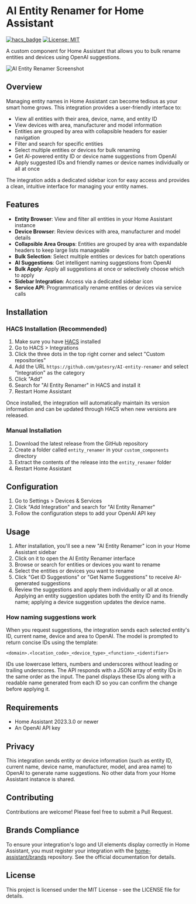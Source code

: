 # AI Entity Renamer for Home Assistant

[![hacs_badge](https://img.shields.io/badge/HACS-Custom-orange.svg)](https://github.com/custom-components/hacs)
[![License: MIT](https://img.shields.io/badge/License-MIT-yellow.svg)](https://opensource.org/licenses/MIT)

A custom component for Home Assistant that allows you to bulk rename entities and devices using OpenAI suggestions.

![AI Entity Renamer Screenshot](docs/screenshot.png)

## Overview

Managing entity names in Home Assistant can become tedious as your smart home grows. This integration provides a user-friendly interface to:

- View all entities with their area, device, name, and entity ID
- View devices with area, manufacturer and model information
- Entities are grouped by area with collapsible headers for easier navigation
- Filter and search for specific entities
- Select multiple entities or devices for bulk renaming
- Get AI-powered entity ID or device name suggestions from OpenAI
- Apply suggested IDs and friendly names or device names individually or all at once

The integration adds a dedicated sidebar icon for easy access and provides a clean, intuitive interface for managing your entity names.

## Features

- **Entity Browser**: View and filter all entities in your Home Assistant instance
- **Device Browser**: Review devices with area, manufacturer and model details
- **Collapsible Area Groups**: Entities are grouped by area with expandable headers to keep large lists manageable
- **Bulk Selection**: Select multiple entities or devices for batch operations
- **AI Suggestions**: Get intelligent naming suggestions from OpenAI
- **Bulk Apply**: Apply all suggestions at once or selectively choose which to apply
- **Sidebar Integration**: Access via a dedicated sidebar icon
- **Service API**: Programmatically rename entities or devices via service calls

## Installation

### HACS Installation (Recommended)

1. Make sure you have [HACS](https://hacs.xyz/) installed
2. Go to HACS > Integrations
3. Click the three dots in the top right corner and select "Custom repositories"
4. Add the URL `https://github.com/gatesry/AI-entity-renamer` and select "Integration" as the category
5. Click "Add"
6. Search for "AI Entity Renamer" in HACS and install it
7. Restart Home Assistant

Once installed, the integration will automatically maintain its version information and can be updated through HACS when new versions are released.

### Manual Installation

1. Download the latest release from the GitHub repository
2. Create a folder called `entity_renamer` in your `custom_components` directory
3. Extract the contents of the release into the `entity_renamer` folder
4. Restart Home Assistant

## Configuration

1. Go to Settings > Devices & Services
2. Click "Add Integration" and search for "AI Entity Renamer"
3. Follow the configuration steps to add your OpenAI API key

## Usage

1. After installation, you'll see a new "AI Entity Renamer" icon in your Home Assistant sidebar
2. Click on it to open the AI Entity Renamer interface
3. Browse or search for entities or devices you want to rename
4. Select the entities or devices you want to rename
5. Click "Get ID Suggestions" or "Get Name Suggestions" to receive AI-generated suggestions
6. Review the suggestions and apply them individually or all at once. Applying an entity suggestion updates both the entity ID and its friendly name; applying a device suggestion updates the device name.

### How naming suggestions work

When you request suggestions, the integration sends each selected entity's
ID, current name, device and area to OpenAI. The model is prompted to return
concise IDs using the template:

```
<domain>.<location_code>_<device_type>_<function>_<identifier>
```

IDs use lowercase letters, numbers and underscores without leading or trailing
underscores. The API responds with a JSON array of entity IDs in the same order
as the input. The panel displays these IDs along with a readable name generated
from each ID so you can confirm the change before applying it.

## Requirements

- Home Assistant 2023.3.0 or newer
- An OpenAI API key

## Privacy

This integration sends entity or device information (such as entity ID, current name, device name, manufacturer, model, and area name) to OpenAI to generate name suggestions. No other data from your Home Assistant instance is shared.

## Contributing

Contributions are welcome! Please feel free to submit a Pull Request.

## Brands Compliance

To ensure your integration's logo and UI elements display correctly in Home Assistant, you must register your integration with the [home-assistant/brands](https://github.com/home-assistant/brands) repository. See the official documentation for details.

## License

This project is licensed under the MIT License - see the LICENSE file for details.

